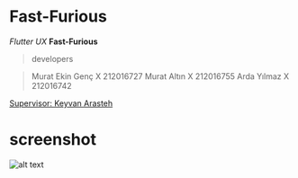 # Fast-Furious
*Flutter* *UX* **Fast-Furious**

>developers

> Murat Ekin Genç X 212016727
> Murat Altın X 212016755
> Arda Yılmaz X 212016742



[Supervisor: Keyvan Arasteh](https://github.com/keyvanarasteh/)


# screenshot
![alt text](https://abilitynet.org.uk/sites/abilitynet.org.uk/files/admin/Screen%20Shot%202018-09-14%20at%2012.18.15_0.png)
